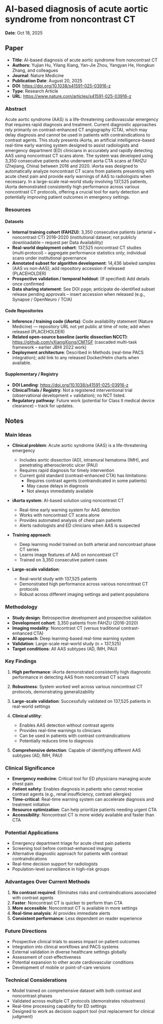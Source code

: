 # AI-based diagnosis of acute aortic syndrome from noncontrast CT

**Date**: Oct 18, 2025

## Paper

- **Title**: AI-based diagnosis of acute aortic syndrome from noncontrast CT
- **Authors**: Yujian Hu, Yilang Xiang, Yan-Jie Zhou, Yangyan He, Hongkun Zhang, and colleagues
- **Journal**: Nature Medicine
- **Publication Date**: August 20, 2025
- **DOI**: https://doi.org/10.1038/s41591-025-03916-z
- **Type**: Research Article
- **URL**: https://www.nature.com/articles/s41591-025-03916-z

### Abstract

Acute aortic syndrome (AAS) is a life-threatening cardiovascular emergency that requires rapid diagnosis and treatment. Current diagnostic approaches rely primarily on contrast-enhanced CT angiography (CTA), which may delay diagnosis and cannot be used in patients with contraindications to contrast agents. This study presents iAorta, an artificial intelligence-based real-time early warning system designed to assist radiologists and emergency department (ED) clinicians in accurately and rapidly detecting AAS using noncontrast CT scans alone. The system was developed using 3,350 consecutive patients who underwent aorta CTA scans at FAHZU (Zhejiang, China) between 2016 and 2020. iAorta was designed to automatically analyze noncontrast CT scans from patients presenting with acute chest pain and provide early warnings of AAS to radiologists when necessary. In a large-scale real-world study involving 137,525 patients, iAorta demonstrated consistently high performance across various noncontrast CT protocols, offering a crucial tool for early detection and potentially improving patient outcomes in emergency settings.

### Resources

#### Datasets
- **Internal training cohort (FAHZU)**: 3,350 consecutive patients (arterial + noncontrast CT) 2016–2020 (institutional dataset; not publicly downloadable – request per Data Availability)
- **Real-world deployment cohort**: 137,525 noncontrast CT studies (multi‑protocol) – aggregate performance statistics only; individual scans under institutional governance
- **Annotated subset for algorithm development**: 14,436 labeled samples (AAS vs non-AAS); add repository accession if released (PLACEHOLDER)
- **Prospective validation / temporal holdout**: (If specified) Add details once confirmed
- **Data sharing statement**: See DOI page; anticipate de-identified subset release pending approvals – insert accession when released (e.g., Synapse / OpenNeuro / TCIA)

#### Code Repositories
- **Inference / training code (iAorta)**: Code availability statement (Nature Medicine) — repository URL not yet public at time of note; add when released (PLACEHOLDER)
- **Related open-source baseline (aortic dissection NCCT)**: https://github.com/yXiangXiong/CMTGF (cascaded multi-task framework – earlier JBHI 2022 work)
- **Deployment architecture**: Described in Methods (real-time PACS integration); add link to any released Docker/Helm charts when available.

#### Supplementary / Registry
- **DOI Landing**: https://doi.org/10.1038/s41591-025-03916-z
- **ClinicalTrials / Registry**: Not a registered interventional trial (observational development + validation); no NCT listed.
- **Regulatory pathway**: Future work (potential for Class II medical device clearance) – track for updates.

## Notes

### Main Ideas

- **Clinical problem**: Acute aortic syndrome (AAS) is a life-threatening emergency
  - Includes aortic dissection (AD), intramural hematoma (IMH), and penetrating atherosclerotic ulcer (PAU)
  - Requires rapid diagnosis for timely intervention
  - Current gold standard (contrast-enhanced CTA) has limitations:
    - Requires contrast agents (contraindicated in some patients)
    - May cause delays in diagnosis
    - Not always immediately available

- **iAorta system**: AI-based solution using noncontrast CT
  - Real-time early warning system for AAS detection
  - Works with noncontrast CT scans alone
  - Provides automated analysis of chest pain patients
  - Alerts radiologists and ED clinicians when AAS is suspected

- **Training approach**:
  - Deep learning model trained on both arterial and noncontrast phase CT series
  - Learns image features of AAS on noncontrast CT
  - Trained on 3,350 consecutive patient cases

- **Large-scale validation**:
  - Real-world study with 137,525 patients
  - Demonstrated high performance across various noncontrast CT protocols
  - Robust across different imaging settings and patient populations

### Methodology

- **Study design**: Retrospective development and prospective validation
- **Development cohort**: 3,350 patients from FAHZU (2016-2020)
- **Imaging modality**: Noncontrast CT (versus traditional contrast-enhanced CTA)
- **AI approach**: Deep learning-based real-time warning system
- **Validation**: Large-scale real-world study (n = 137,525)
- **Target conditions**: All AAS subtypes (AD, IMH, PAU)

### Key Findings

1. **High performance**: iAorta demonstrated consistently high diagnostic performance in detecting AAS from noncontrast CT scans

2. **Robustness**: System worked well across various noncontrast CT protocols, demonstrating generalizability

3. **Large-scale validation**: Successfully validated on 137,525 patients in real-world settings

4. **Clinical utility**: 
   - Enables AAS detection without contrast agents
   - Provides real-time warnings to clinicians
   - Can be used in patients with contrast contraindications
   - Potentially reduces time to diagnosis

5. **Comprehensive detection**: Capable of identifying different AAS subtypes (AD, IMH, PAU)

### Clinical Significance

- **Emergency medicine**: Critical tool for ED physicians managing acute chest pain
- **Patient safety**: Enables diagnosis in patients who cannot receive contrast agents (e.g., renal insufficiency, contrast allergies)
- **Time-critical**: Real-time warning system can accelerate diagnosis and treatment initiation
- **Resource optimization**: Can help prioritize patients needing urgent CTA
- **Accessibility**: Noncontrast CT is more widely available and faster than CTA

### Potential Applications

- Emergency department triage for acute chest pain patients
- Screening tool before contrast-enhanced imaging
- Alternative diagnostic approach for patients with contrast contraindications
- Real-time decision support for radiologists
- Population-level surveillance in high-risk groups

### Advantages Over Current Methods

1. **No contrast required**: Eliminates risks and contraindications associated with contrast agents
2. **Faster**: Noncontrast CT is quicker to perform than CTA
3. **More accessible**: Noncontrast CT is available in more settings
4. **Real-time analysis**: AI provides immediate alerts
5. **Consistent performance**: Less dependent on reader experience

### Future Directions

- Prospective clinical trials to assess impact on patient outcomes
- Integration into clinical workflows and PACS systems
- External validation in diverse healthcare settings globally
- Assessment of cost-effectiveness
- Potential expansion to other acute cardiovascular conditions
- Development of mobile or point-of-care versions

### Technical Considerations

- Model trained on comprehensive dataset with both contrast and noncontrast phases
- Validated across multiple CT protocols (demonstrates robustness)
- Real-time processing capability for ED settings
- Designed to work as decision support tool (not replacement for clinical judgment)
